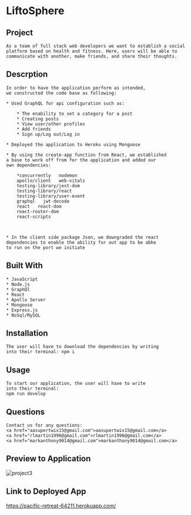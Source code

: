 # LiftoSphere

## Project
    As a team of full stack web developers we want to establish a social
    platform based on health and fitness. Here, users will be able to 
    communicate with another, make friends, and share their thoughts.

## Descrption
    In order to have the application perform as intended, 
    we constructed the code base as following:

    * Used GraphQL for api configuration such as: 

        * The enability to set a category for a post
        * Creating posts
        * View user/other profiles
        * Add friends
        * Sign up/Log out/Log in

    * Deployed the application to Heroku using Mongoose

    * By using the create-app function from React, we established 
    a base to work off from for the application and added our 
    own dependencies:

        *concurrently   nodemon
        apollo/client   web-vitals
        testing-library/jest-dom
        testing-library/react
        testing-library/user-event
        graphql   jwt-decode
        react   react-dom
        react-router-dom
        react-scripts
        

        
    * In the client side package Json, we downgraded the react 
    dependencies to enable the ability for out app to be abke 
    to run on the port we initiate

## Built With
    * JavaScript
    * Node.js
    * GraphQl
    * React
    * Apollo Server
    * Mongoose
    * Express.js
    * NoSql/MySQL

## Installation
    The user will have to download the dependencies by writing 
    into their terminal: npm i

## Usage
    To start our application, the user will have to write 
    into their terminal:
    npm run develop

## Questions
    Contact us for any questions:
    <a href="aasupertwix15@gmail.com">aasupertwix15@gmail.com</a>
    <a href="rlmartin1996@gmail.com">rlmartin1996@gmail.com</a>
    <a href="markanthony9014@gmail.com">markanthony9014@gmail.com</a>
    
## Preview to Application
![project3](https://user-images.githubusercontent.com/106582411/208957650-00e0a17b-5762-4e36-a32c-508c2fb50ae3.jpeg)

## Link to Deployed App
https://pacific-retreat-64211.herokuapp.com/

